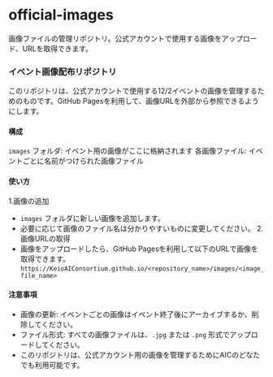 # official-images
画像ファイルの管理リポジトリ。公式アカウントで使用する画像をアップロード、URLを取得できます。

### イベント画像配布リポジトリ
このリポジトリは、公式アカウントで使用する12/2イベントの画像を管理するためのものです。GitHub Pagesを利用して、画像URLを外部から参照できるようにします。

#### 構成
`images` フォルダ: イベント用の画像がここに格納されます
各画像ファイル: イベントごとに名前がつけられた画像ファイル

#### 使い方
1.画像の追加
- `images` フォルダに新しい画像を追加します。
- 必要に応じて画像のファイル名は分かりやすいものに変更してください。
2.画像URLの取得
- 画像をアップロードしたら、GitHub Pagesを利用して以下のURLで画像を取得できます。
```https://KeioAIConsortium.github.io/<repository_name>/images/<image_file_name>```

#### 注意事項
- 画像の更新: イベントごとの画像はイベント終了後にアーカイブするか、削除してください。
- ファイル形式: すべての画像ファイルは、`.jpg` または `.png` 形式でアップロードしてください。
- このリポジトリは、公式アカウント用の画像を管理するためにAICのどなたでも利用可能です。
